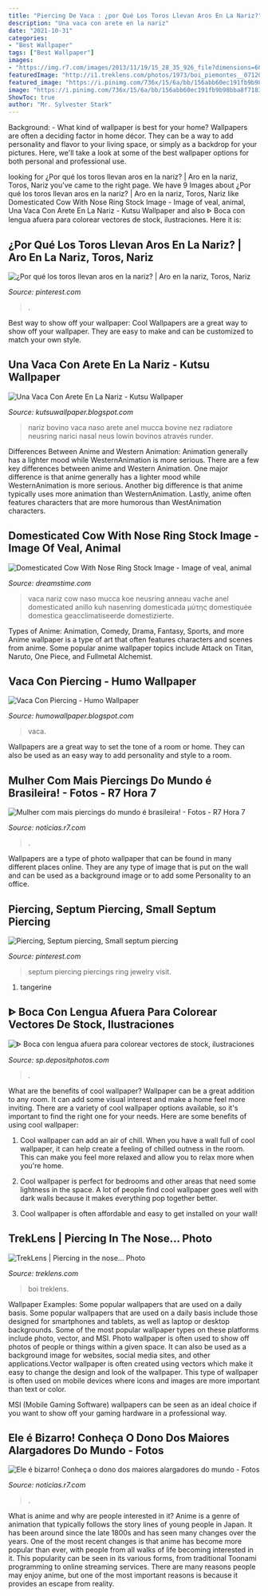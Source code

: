 ```yaml
---
title: "Piercing De Vaca : ¿por Qué Los Toros Llevan Aros En La Nariz?"
description: "Una vaca con arete en la nariz"
date: "2021-10-31"
categories:
- "Best Wallpaper"
tags: ["Best Wallpaper"]
images:
- "https://img.r7.com/images/2013/11/19/15_28_35_926_file?dimensions=600x315&amp;crop_position=c"
featuredImage: "http://i1.treklens.com/photos/1973/boi_piemontes__071204_4.jpg"
featured_image: "https://i.pinimg.com/736x/15/6a/bb/156abb60ec191fb9b98bba8f71830b36.jpg"
image: "https://i.pinimg.com/736x/15/6a/bb/156abb60ec191fb9b98bba8f71830b36.jpg"
ShowToc: true
author: "Mr. Sylvester Stark"
---
```



Background: - What kind of wallpaper is best for your home?
Wallpapers are often a deciding factor in home décor. They can be a way to add personality and flavor to your living space, or simply as a backdrop for your pictures. Here, we'll take a look at some of the best wallpaper options for both personal and professional use.

	

		
looking for ¿Por qué los toros llevan aros en la nariz? | Aro en la nariz, Toros, Nariz you've came to the right page. We have 9 Images about ¿Por qué los toros llevan aros en la nariz? | Aro en la nariz, Toros, Nariz like Domesticated Cow With Nose Ring Stock Image - Image of veal, animal, Una Vaca Con Arete En La Nariz - Kutsu Wallpaper and also ᐈ Boca con lengua afuera para colorear vectores de stock, ilustraciones. Here it is:
		
    
## ¿Por Qué Los Toros Llevan Aros En La Nariz? | Aro En La Nariz, Toros, Nariz

<img loading=lazy src="https://i.pinimg.com/736x/15/6a/bb/156abb60ec191fb9b98bba8f71830b36.jpg" onerror="this.onerror=null;this.src='https://tse1.mm.bing.net/th?id=OIP._34FETYnww2WOyGT0opp9wHaFj&amp;pid=15.1';" alt="¿Por qué los toros llevan aros en la nariz? | Aro en la nariz, Toros, Nariz">

_Source: pinterest.com_

>. 

	

Best way to show off your wallpaper:
Cool Wallpapers are a great way to show off your wallpaper. They are easy to make and can be customized to match your own style.

    
## Una Vaca Con Arete En La Nariz - Kutsu Wallpaper

<img loading=lazy src="https://thumbs.dreamstime.com/b/rinderwekzeugspritzen-ring-26213974.jpg" onerror="this.onerror=null;this.src='https://tse3.mm.bing.net/th?id=OIP.zcTyKYOXntBM4XMf95XEagHaGZ&amp;pid=15.1';" alt="Una Vaca Con Arete En La Nariz - Kutsu Wallpaper">

_Source: kutsuwallpaper.blogspot.com_

>nariz bovino vaca naso arete anel mucca bovine nez radiatore neusring narici nasal neus lowin bovinos através runder. 

	

Differences Between Anime and Western Animation: Animation generally has a lighter mood while WesternAnimation is more serious.
There are a few key differences between anime and Western Animation. One major difference is that anime generally has a lighter mood while WesternAnimation is more serious. Another big difference is that anime typically uses more animation than WesternAnimation. Lastly, anime often features characters that are more humorous than WestAnimation characters.

    
## Domesticated Cow With Nose Ring Stock Image - Image Of Veal, Animal

<img loading=lazy src="https://thumbs.dreamstime.com/b/domesticated-cow-nose-ring-agricultural-show-tuscany-italy-35304701.jpg" onerror="this.onerror=null;this.src='https://tse4.mm.bing.net/th?id=OIP.vmR8xrCi4Juyj41SK5HzjgHaIm&amp;pid=15.1';" alt="Domesticated Cow With Nose Ring Stock Image - Image of veal, animal">

_Source: dreamstime.com_

>vaca nariz cow naso mucca koe neusring anneau vache anel domesticated anillo kuh nasenring domesticada μύτης domestiquée domestica geacclimatiseerde domestizierte. 

	

Types of Anime: Animation, Comedy, Drama, Fantasy, Sports, and more
Anime wallpaper is a type of art that often features characters and scenes from anime. Some popular anime wallpaper topics include Attack on Titan, Naruto, One Piece, and Fullmetal Alchemist.

    
## Vaca Con Piercing - Humo Wallpaper

<img loading=lazy src="https://pbs.twimg.com/media/BhngEqaCIAAK2QU.jpg" onerror="this.onerror=null;this.src='https://tse1.mm.bing.net/th?id=OIP.EzlmPwVx_MQKyrmFG2OU5QHaHa&amp;pid=15.1';" alt="Vaca Con Piercing - Humo Wallpaper">

_Source: humowallpaper.blogspot.com_

>vaca. 

	

Wallpapers are a great way to set the tone of a room or home. They can also be used as an easy way to add personality and style to a room.

    
## Mulher Com Mais Piercings Do Mundo é Brasileira! - Fotos - R7 Hora 7

<img loading=lazy src="https://img.r7.com/images/2013/11/19/15_28_35_926_file?dimensions=600x315&amp;crop_position=c" onerror="this.onerror=null;this.src='https://tse3.mm.bing.net/th?id=OIP.f78eW5ull7cTgqNSXPeSZgHaD4&amp;pid=15.1';" alt="Mulher com mais piercings do mundo é brasileira! - Fotos - R7 Hora 7">

_Source: noticias.r7.com_

>. 

	



Wallpapers are a type of photo wallpaper that can be found in many different places online. They are any type of image that is put on the wall and can be used as a background image or to add some Personality to an office.

    
## Piercing, Septum Piercing, Small Septum Piercing

<img loading=lazy src="https://i.pinimg.com/originals/07/b4/56/07b456dcb82a6e6e1863ef1a881ea63f.jpg" onerror="this.onerror=null;this.src='https://tse1.mm.bing.net/th?id=OIP.dIARC0rcaebQYbO66GEZCQHaFj&amp;pid=15.1';" alt="Piercing, Septum piercing, Small septum piercing">

_Source: pinterest.com_

>septum piercing piercings ring jewelry visit. 

	

1. tangerine 

    
## ᐈ Boca Con Lengua Afuera Para Colorear Vectores De Stock, Ilustraciones

<img loading=lazy src="https://static3.depositphotos.com/1003531/170/v/450/depositphotos_1708997-stock-illustration-woman-tongue.jpg" onerror="this.onerror=null;this.src='https://tse2.mm.bing.net/th?id=OIP.gxv435zSYrAiRk1JSnccfgHaH5&amp;pid=15.1';" alt="ᐈ Boca con lengua afuera para colorear vectores de stock, ilustraciones">

_Source: sp.depositphotos.com_

>. 

	

What are the benefits of cool wallpaper?
Wallpaper can be a great addition to any room. It can add some visual interest and make a home feel more inviting. There are a variety of cool wallpaper options available, so it's important to find the right one for your needs. Here are some benefits of using cool wallpaper: 
1. Cool wallpaper can add an air of chill. When you have a wall full of cool wallpaper, it can help create a feeling of chilled outness in the room. This can make you feel more relaxed and allow you to relax more when you're home. 

2. Cool wallpaper is perfect for bedrooms and other areas that need some lightness in the space. A lot of people find cool wallpaper goes well with dark walls because it makes everything pop together better. 

3. Cool wallpaper is often affordable and easy to get installed on your wall!

    
## TrekLens | Piercing In The Nose... Photo

<img loading=lazy src="http://i1.treklens.com/photos/1973/boi_piemontes__071204_4.jpg" onerror="this.onerror=null;this.src='https://tse3.mm.bing.net/th?id=OIP.WpCDH6_5izKjrTBGanvLgQHaHX&amp;pid=15.1';" alt="TrekLens | Piercing in the nose... Photo">

_Source: treklens.com_

>boi treklens. 

	

Wallpaper Examples: Some popular wallpapers that are used on a daily basis.
Some popular wallpapers that are used on a daily basis include those designed for smartphones and tablets, as well as laptop or desktop backgrounds. Some of the most popular wallpaper types on these platforms include photo, vector, and MSI. 
Photo wallpaper is often used to show off photos of people or things within a given space. It can also be used as a background image for websites, social media sites, and other applications.Vector wallpaper is often created using vectors which make it easy to change the design and look of the wallpaper. This type of wallpaper is often used on mobile devices where icons and images are more important than text or color. 

MSI (Mobile Gaming Software) wallpapers can be seen as an ideal choice if you want to show off your gaming hardware in a professional way.

    
## Ele é Bizarro! Conheça O Dono Dos Maiores Alargadores Do Mundo - Fotos

<img loading=lazy src="https://img.r7.com/images/2014/08/14/62mn2tya0g_34qo8fz52t_file" onerror="this.onerror=null;this.src='https://tse2.mm.bing.net/th?id=OIP.EttaE0KIy15-oehsLnbG2AHaKp&amp;pid=15.1';" alt="Ele é bizarro! Conheça o dono dos maiores alargadores do mundo - Fotos">

_Source: noticias.r7.com_

>. 

	

What is anime and why are people interested in it?
Anime is a genre of animation that typically follows the story lines of young people in Japan. It has been around since the late 1800s and has seen many changes over the years. One of the most recent changes is that anime has become more popular than ever, with people from all walks of life becoming interested in it. This popularity can be seen in its various forms, from traditional Toonami programming to online streaming services. There are many reasons people may enjoy anime, but one of the most important reasons is because it provides an escape from reality.

